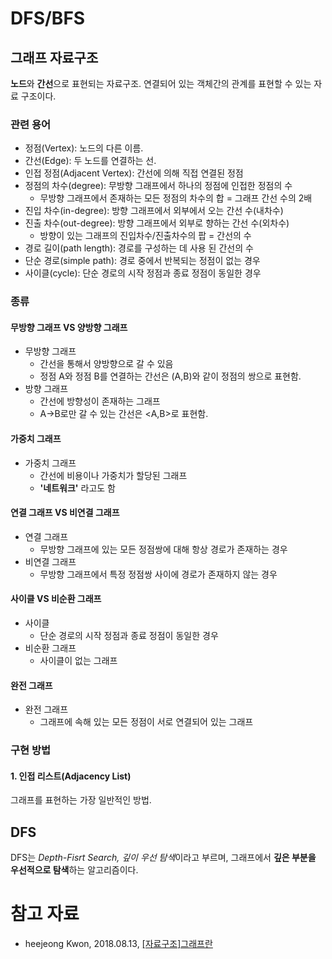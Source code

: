 # DFS/BFS

## 그래프 자료구조

**노드**와 **간선**으로 표현되는 자료구조. 연결되어 있는 객체간의 관계를 표현할 수 있는 자료 구조이다.

### 관련 용어

* 정점(Vertex): 노드의 다른 이름.
* 간선(Edge): 두 노드를 연결하는 선.
* 인접 정점(Adjacent Vertex): 간선에 의해 직접 연결된 정점
* 정점의 차수(degree): 무방향 그래프에서 하나의 정점에 인접한 정점의 수
  * 무방향 그래프에서 존재하는 모든 정점의 차수의 합 = 그래프 간선 수의 2배
* 진입 차수(in-degree): 방향 그래프에서 외부에서 오는 간선 수(내차수)
* 진출 차수(out-degree): 방향 그래프에서 외부로 향하는 간선 수(외차수)
  * 방향이 있는 그래프의 진입차수/진출차수의 팝 = 간선의 수
* 경로 길이(path length): 경로를 구성하는 데 사용 된 간선의 수
* 단순 경로(simple path): 경로 중에서 반복되는 정점이 없는 경우
* 사이클(cycle): 단순 경로의 시작 정점과 종료 정점이 동일한 경우

### 종류

#### 무방향 그래프 VS 양방향 그래프

* 무방향 그래프
  * 간선을 통해서 양방향으로 갈 수 있음
  * 정점 A와 정점 B를 연결하는 간선은 (A,B)와 같이 정점의 쌍으로 표현함.
* 방향 그래프
  * 간선에 방향성이 존재하는 그래프
  * A->B로만 갈 수 있는 간선은 <A,B>로 표현함.

#### 가중치 그래프

* 가중치 그래프
  * 간선에 비용이나 가중치가 할당된 그래프
  * **'네트워크'** 라고도 함

#### 연결 그래프 VS 비연결 그래프

* 연결 그래프
  * 무방향 그래프에 있는 모든 정점쌍에 대해 항상 경로가 존재하는 경우
* 비연결 그래프
  * 무방향 그래프에서 특정 정점쌍 사이에 경로가 존재하지 않는 경우

#### 사이클 VS 비순환 그래프

* 사이클
  * 단순 경로의 시작 정점과 종료 정점이 동일한 경우
* 비순환 그래프
  * 사이클이 없는 그래프

#### 완전 그래프

* 완전 그래프
  * 그래프에 속해 있는 모든 정점이 서로 연결되어 있는 그래프

### 구현 방법

#### 1. 인접 리스트(Adjacency List)

그래프를 표현하는 가장 일반적인 방법.

## DFS

DFS는 *Depth-Fisrt Search, 깊이 우선 탐색*이라고 부르며, 그래프에서 **깊은 부분을 우선적으로 탐색**하는 알고리즘이다.  

# 참고 자료

* heejeong Kwon, 2018.08.13, [[자료구조]그래프란](https://gmlwjd9405.github.io/2018/08/13/data-structure-graph.html)